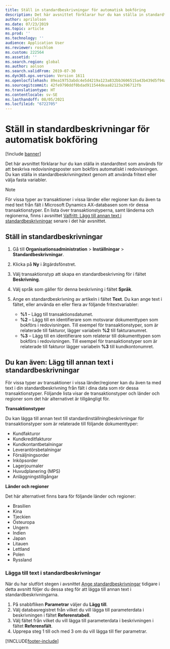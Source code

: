 ```yaml
---
title: Ställ in standardbeskrivningar för automatisk bokföring
description: Det här avsnittet förklarar hur du kan ställa in standardtext som används för att beskriva redovisningsposter som bokförs automatiskt i redovisningen. Du kan ställa in standardbeskrivningstext genom att använda fritext eller välja fasta variabler.
author: aprilolson
ms.date: 07/23/2019
ms.topic: article
ms.prod: ''
ms.technology: ''
audience: Application User
ms.reviewer: roschlom
ms.custom: 222564
ms.assetid: ''
ms.search.region: global
ms.author: aolson
ms.search.validFrom: 2019-07-30
ms.dyn365.ops.version: Version 1611
ms.openlocfilehash: 89ea19753abdc4e5d4219a123a832bb3606515a43b439d5f94a9619857b6c7d0
ms.sourcegitcommit: 42fe9790ddf0bdad911544deaa82123a396712fb
ms.translationtype: HT
ms.contentlocale: sv-SE
ms.lasthandoff: 08/05/2021
ms.locfileid: "6722705"
---
```

# <a name="set-up-default-descriptions-for-automatic-posting"></a>Ställ in standardbeskrivningar för automatisk bokföring

[!include [banner](../includes/banner.md)]

Det här avsnittet förklarar hur du kan ställa in standardtext som används för att beskriva redovisningsposter som bokförs automatiskt i redovisningen. Du kan ställa in standardbeskrivningstext genom att använda fritext eller välja fasta variabler.

> [!NOTE]
> För vissa typer av transaktioner i vissa länder eller regioner kan du även ta med text från fält i Microsoft Dynamics AX-databasen som rör dessa transaktionstyper. En lista över transaktionstyperna, samt länderna och regionerna, finns i avsnittet [Valfritt: Lägg till annan text i standardbeskrivningar](#optional-add-other-text-to-default-descriptions) senare i det här avsnittet.

## <a name="set-up-default-descriptions"></a>Ställ in standardbeskrivningar

1. Gå till **Organisationsadministration** \> **Inställningar** \> **Standardbeskrivningar**.
2. Klicka på **Ny** i åtgärdsfönstret.
3. Välj transaktionstyp att skapa en standardbeskrivning för i fältet **Beskrivning**.
4. Välj språk som gäller för denna beskrivning i fältet **Språk**.
5. Ange en standardbeskrivning av artikeln i fältet **Text**. Du kan ange text i fältet, eller använda en eller flera av följande fritextvariabler:

    - **%1** – Lägg till transaktionsdatumet.
    - **%2** – Lägg till en identifierare som motsvarar dokumenttypen som bokförs i redovisningen. Till exempel för transaktionstyper, som är relaterade till fakturor, lägger variabeln **%2** till fakturanumret.
    - **%3** – Lägg till en identifierare som relaterar till dokumenttypen som bokförs i redovisningen. Till exempel för transaktionstyper som är relaterade till fakturor lägger variabeln **%3** till kundkontonumret.

## <a name="optional-add-other-text-to-default-descriptions"></a>Du kan även: Lägg till annan text i standardbeskrivningar

För vissa typer av transaktioner i vissa länder/regioner kan du även ta med text i din standardbeskrivning från fält i dina data som rör dessa transaktionstyper. Följande lista visar de transaktionstyper och länder och regioner som det här alternativet är tillgängligt för.

**Transaktionstyper**

Du kan lägga till annan text till standardinställningbeskrivningar för transaktionstyper som är relaterade till följande dokumenttyper:

- Kundfakturor
- Kundkreditfakturor
- Kundkontantbetalningar
- Leverantörsbetalningar
- Försäljningsorder
- Inköpsorder
- Lagerjournaler
- Huvudplanering (MPS)
- Anläggningstillgångar

**Länder och regioner**

Det här alternativet finns bara för följande länder och regioner:

- Brasilien
- Kina
- Tjeckien
- Östeuropa
- Ungern
- Indien
- Japan
- Litauen
- Lettland
- Polen
- Ryssland

### <a name="add-text-to-default-descriptions"></a>Lägga till text i standardbeskrivningar

När du har slutfört stegen i avsnittet [Ange standardbeskrivningar](#set-up-default-descriptions) tidigare i detta avsnitt följer du dessa steg för att lägga till annan text i standardbeskrivningarna.

1. På snabbfliken **Parametrar** väljer du **Lägg till**.
2. Välj databasregistret från vilket du vill lägga till parameterdata i beskrivningen i fältet **Referenstabell**.
3. Välj fältet från vilket du vill lägga till parameterdata i beskrivningen i fältet **Referensfält**.
4. Upprepa steg 1 till och med 3 om du vill lägga till fler parametrar.


[!INCLUDE[footer-include](../../includes/footer-banner.md)]